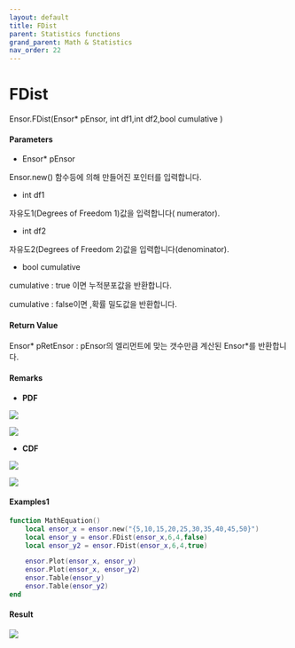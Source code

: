 ```yaml
---
layout: default
title: FDist
parent: Statistics functions
grand_parent: Math & Statistics
nav_order: 22
---
```


# FDist

Ensor.FDist\(Ensor\* pEnsor, int df1,int df2,bool cumulative \)

#### Parameters

* Ensor\* pEnsor

Ensor.new\(\) 함수등에 의해 만들어진 포인터를 입력합니다.

* int df1

자유도1\(Degrees of Freedom 1\)값을 입력합니다\( numerator\).

* int df2

자유도2\(Degrees of Freedom 2\)값을 입력합니다\(denominator\).

* bool cumulative 

cumulative  : true 이면 누적분포값을 반환합니다.

cumulative  : false이면 ,확률 밀도값을 반환합니다.

#### Return Value

Ensor\* pRetEnsor : pEnsor의 엘리먼트에 맞는 갯수만큼 계산된 Ensor\*를 반환합니다.

#### Remarks

* **PDF**

![](/StatisticsAPI/FDistPdfFunc.png)

![](/StatisticsAPI/FDistPdfGraph.png)

* **CDF**

![](/StatisticsAPI/FDistCdfFunc.png)

![](/StatisticsAPI/FDistCdfGraph.png)

#### Examples1

```lua
function MathEquation()
 	local ensor_x = ensor.new("{5,10,15,20,25,30,35,40,45,50}")
	local ensor_y = ensor.FDist(ensor_x,6,4,false)
	local ensor_y2 = ensor.FDist(ensor_x,6,4,true)

	ensor.Plot(ensor_x, ensor_y)
	ensor.Plot(ensor_x, ensor_y2)
 	ensor.Table(ensor_y)
	ensor.Table(ensor_y2)
end	
```

#### Result

![](/StatisticsAPI/FDistResult.png)

